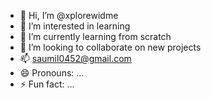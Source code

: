 - 👋 Hi, I’m @xplorewidme
- 👀 I’m interested in learning
- 🌱 I’m currently learning from scratch
- 💞️ I’m looking to collaborate on new projects
- 📫 saumil0452@gmail.com
- 😄 Pronouns: ...
- ⚡ Fun fact: ...

<!---
xplorewidme/xplorewidme is a ✨ special ✨ repository because its `README.md` (this file) appears on your GitHub profile.
You can click the Preview link to take a look at your changes.
--->
